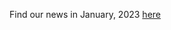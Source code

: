 Find our news in January, 2023 [here](https://drive.google.com/file/d/1KSBYOsm42WBd5X-urCwFFauVOhwSqtT7/view?usp=share_link)

